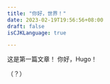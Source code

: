 ```yaml
---
title: "你好，世界！"
date: 2023-02-19T19:56:56+08:00
draft: false
isCJKLanguage: true

---
```


这是第一篇文章！
你好，Hugo！

（？）